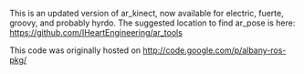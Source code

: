 This is an updated version of ar_kinect, now available for electric, fuerte, groovy, and probably hyrdo.
The suggested location to find ar_pose is here: https://github.com/IHeartEngineering/ar_tools

This code was originally hosted on http://code.google.com/p/albany-ros-pkg/
